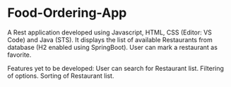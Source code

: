 # Food-Ordering-App
A Rest application developed using Javascript, HTML, CSS (Editor: VS Code) and Java (STS). It displays the list of available Restaurants from database (H2 enabled using SpringBoot). 
User can mark a restaurant as favorite. 

Features yet to be developed:
User can search for Restaurant list.
Filtering of options.
Sorting of Restaurant list.

